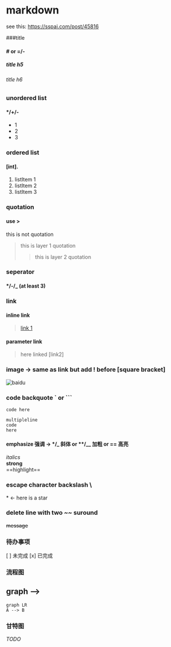 # markdown
see this: https://sspai.com/post/45816

###title
#### # or =/-

##### title h5
###### title h6

### unordered list
#### */+/-

* 1
* 2
* 3


### ordered list
#### [int].

1. listItem 1
2. listItem 2
3. listItem 3


### quotation
#### use >

this is not quotation
> this is layer 1 quotation
>> this is layer 2 quotation


### seperator
#### */-/_ (at least 3)


### link

#### inline link

> [link 1](url)

#### parameter link

> [link 2]: url "title 2"
> here linked [link2]


### image -> same as link but add ! before [square bracket]

![baidu](www.baidu.com/img/bd_logo1.png)


### code backquote ` or ```

`code here`

```key
multipleline
code
here
```

#### emphasize 强调 -> */_ 斜体 or **/__ 加粗 or == 高亮

*italics*  
**strong**  
==highlight==  


### escape character backslash \

\* <- here is a star

### delete line with two ~~ suround

~~message~~

### 待办事项
[ ] 未完成
[x] 已完成

### 流程图

graph
-->
---
```
graph LR
A --> B
```

### 甘特图

*TODO*